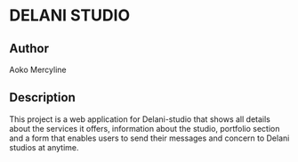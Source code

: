# DELANI STUDIO # 
## Author
Aoko Mercyline
## Description
This project is a web application for Delani-studio that shows all details about the services it offers, information about the studio, portfolio section and a form that enables users to send their messages and concern to Delani studios at anytime.
